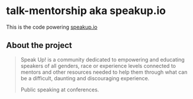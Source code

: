 talk-mentorship aka speakup.io
==============================

This is the code powering [speakup.io](http://speakup.io)

About the project
-----------------

> Speak Up! is a community dedicated to empowering and educating speakers
> of all genders, race or experience levels connected to mentors and other
> resources needed to help them through what can be a difficult, daunting
> and discouraging experience.
>
> Public speaking at conferences.

